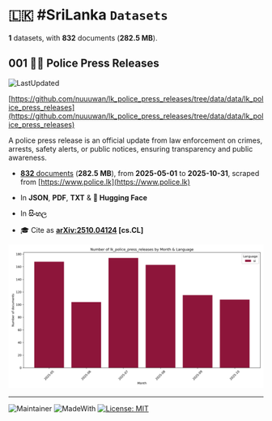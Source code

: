 # 🇱🇰 #SriLanka `Datasets`

**1** datasets, with **832** documents (**282.5 MB**).

## 001 👮‍♂️ Police Press Releases

![LastUpdated](https://img.shields.io/badge/last_updated-2025--11--01_00:26:06-green)

[https://github.com/nuuuwan/lk_police_press_releases/tree/data/data/lk_police_press_releases](https://github.com/nuuuwan/lk_police_press_releases/tree/data/data/lk_police_press_releases)

A police press release is an official update from law enforcement on crimes, arrests, safety alerts, or public notices, ensuring transparency and public awareness.

- [**832** documents](https://github.com/nuuuwan/lk_police_press_releases/tree/data/data/lk_police_press_releases) (**282.5 MB**), from **2025-05-01** to **2025-10-31**, scraped from [https://www.police.lk](https://www.police.lk)

- In **JSON**, **PDF**, **TXT** & **🤗 Hugging Face**

- In **සිංහල**

- 🎓 Cite as **[arXiv:2510.04124](https://arxiv.org/abs/2510.04124) [cs.CL]**

![Chart](https://raw.githubusercontent.com/nuuuwan/lk_police_press_releases/refs/heads/data/data/lk_police_press_releases/docs_by_month_and_lang.png)

---

![Maintainer](https://img.shields.io/badge/maintainer-nuuuwan-red)
![MadeWith](https://img.shields.io/badge/made_with-python-blue)
[![License: MIT](https://img.shields.io/badge/License-MIT-yellow.svg)](https://opensource.org/licenses/MIT)
